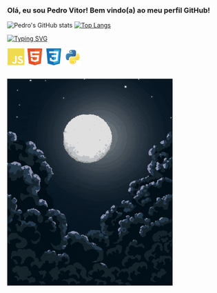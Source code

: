<h3>Olá, eu sou Pedro Vitor! Bem vindo(a) ao meu perfil GitHub!</h3>

![Pedro's GitHub stats](https://github-readme-stats.vercel.app/api?username=pedruuv&show_icons=true&theme=dark)
[![Top Langs](https://github-readme-stats.vercel.app/api/top-langs/?username=pedruuv&layout=compact&theme=dark)](https://github.com/pedruuv/github-readme-stats)

 [![Typing SVG](https://readme-typing-svg.demolab.com?font=Fira+Code&pause=1000&color=F7F7F7&width=435&lines=Tecnologias)](https://git.io/typing-svg)
<div style="display: inline_block">
  <img align="center" alt="Pedro-Js" height="40" width="40" src="https://raw.githubusercontent.com/devicons/devicon/master/icons/javascript/javascript-plain.svg">
  <img align="center" alt="Pedro-HTML" height="40" width="40" src="https://raw.githubusercontent.com/devicons/devicon/master/icons/html5/html5-original.svg">
  <img align="center" alt="Pedro-CSS" height="40" width="40" src="https://raw.githubusercontent.com/devicons/devicon/master/icons/css3/css3-original.svg">
  <img align="center" alt="Pedro-Python" height="40" width="40" src="https://raw.githubusercontent.com/devicons/devicon/master/icons/python/python-original.svg">
</div><br>



  
  
![](giphy.gif)
